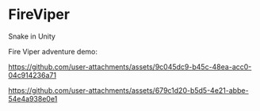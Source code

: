 # FireViper
Snake in Unity

Fire Viper adventure demo:

https://github.com/user-attachments/assets/9c045dc9-b45c-48ea-acc0-04c914236a71

https://github.com/user-attachments/assets/679c1d20-b5d5-4e21-abbe-54e4a938e0e1

